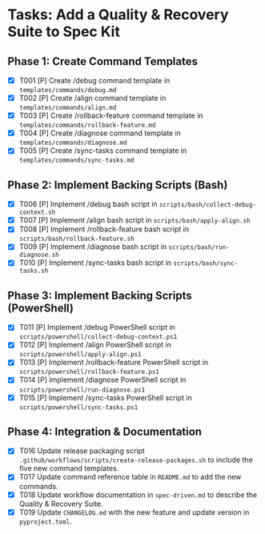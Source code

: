# Tasks: Add a Quality & Recovery Suite to Spec Kit

## Phase 1: Create Command Templates
- [X] T001 [P] Create /debug command template in `templates/commands/debug.md`
- [X] T002 [P] Create /align command template in `templates/commands/align.md`
- [X] T003 [P] Create /rollback-feature command template in `templates/commands/rollback-feature.md`
- [X] T004 [P] Create /diagnose command template in `templates/commands/diagnose.md`
- [X] T005 [P] Create /sync-tasks command template in `templates/commands/sync-tasks.md`

## Phase 2: Implement Backing Scripts (Bash)
- [X] T006 [P] Implement /debug bash script in `scripts/bash/collect-debug-context.sh`
- [X] T007 [P] Implement /align bash script in `scripts/bash/apply-align.sh`
- [X] T008 [P] Implement /rollback-feature bash script in `scripts/bash/rollback-feature.sh`
- [X] T009 [P] Implement /diagnose bash script in `scripts/bash/run-diagnose.sh`
- [X] T010 [P] Implement /sync-tasks bash script in `scripts/bash/sync-tasks.sh`

## Phase 3: Implement Backing Scripts (PowerShell)
- [X] T011 [P] Implement /debug PowerShell script in `scripts/powershell/collect-debug-context.ps1`
- [X] T012 [P] Implement /align PowerShell script in `scripts/powershell/apply-align.ps1`
- [X] T013 [P] Implement /rollback-feature PowerShell script in `scripts/powershell/rollback-feature.ps1`
- [X] T014 [P] Implement /diagnose PowerShell script in `scripts/powershell/run-diagnose.ps1`
- [X] T015 [P] Implement /sync-tasks PowerShell script in `scripts/powershell/sync-tasks.ps1`

## Phase 4: Integration & Documentation
- [X] T016 Update release packaging script `.github/workflows/scripts/create-release-packages.sh` to include the five new command templates.
- [X] T017 Update command reference table in `README.md` to add the new commands.
- [X] T018 Update workflow documentation in `spec-driven.md` to describe the Quality & Recovery Suite.
- [X] T019 Update `CHANGELOG.md` with the new feature and update version in `pyproject.toml`.